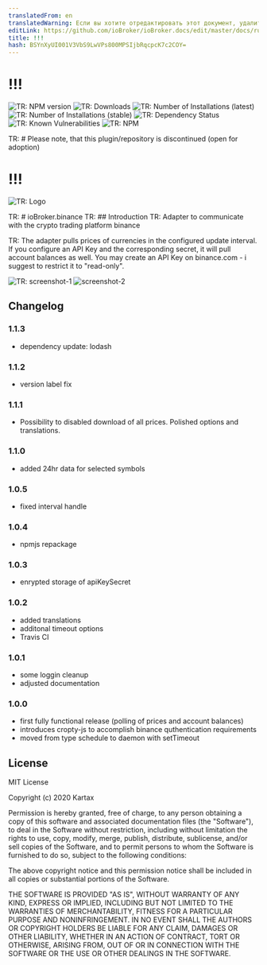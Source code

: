 ```yaml
---
translatedFrom: en
translatedWarning: Если вы хотите отредактировать этот документ, удалите поле «translationFrom», в противном случае этот документ будет снова автоматически переведен
editLink: https://github.com/ioBroker/ioBroker.docs/edit/master/docs/ru/adapterref/iobroker.binance/README.md
title: !!!
hash: BSYnXyUI001V3VbS9LwVPs800MPSIjbRqcpcK7c2COY=
---
```

# !!!

![TR: NPM version](http://img.shields.io/npm/v/iobroker.binance.svg)
![TR: Downloads](https://img.shields.io/npm/dm/iobroker.binance.svg)
![TR: Number of Installations (latest)](http://iobroker.live/badges/binance-installed.svg)
![TR: Number of Installations (stable)](http://iobroker.live/badges/binance-stable.svg)
![TR: Dependency Status](https://img.shields.io/david/Kartax/iobroker.binance.svg)
![TR: Known Vulnerabilities](https://snyk.io/test/github/Kartax/ioBroker.binance/badge.svg)
![TR: NPM](https://nodei.co/npm/iobroker.binance.png?downloads=true)

TR: # Please note, that this plugin/repository is discontinued (open for adoption)
# !!!
![TR: Logo](../../../en/adapterref/iobroker.binance/admin/binance.png)

TR: # ioBroker.binance
TR: ## Introduction
TR: Adapter to communicate with the crypto trading platform binance

TR: The adapter pulls prices of currencies in the configured update interval.
If you configure an API Key and the corresponding secret, it will pull account balances as well.
You may create an API Key on binance.com - i suggest to restrict it to "read-only".

![TR: screenshot-1](screenshot-1.png) ![screenshot-2](../../../en/adapterref/iobroker.binance/screenshot-2.png)

## Changelog
### 1.1.3
- dependency update: lodash
### 1.1.2
- version label fix
### 1.1.1
- Possibility to disabled download of all prices. Polished options and translations.
### 1.1.0
- added 24hr data for selected symbols
### 1.0.5
- fixed interval handle
### 1.0.4
- npmjs repackage
### 1.0.3
- enrypted storage of apiKeySecret
### 1.0.2
- added translations
- additonal timeout options
- Travis CI
### 1.0.1
- some loggin cleanup
- adjusted documentation
### 1.0.0
- first fully functional release (polling of prices and account balances)
- introduces cropty-js to accomplish binance quthentication requirements
- moved from type schedule to daemon with setTimeout

## License
MIT License

Copyright (c) 2020 Kartax

Permission is hereby granted, free of charge, to any person obtaining a copy
of this software and associated documentation files (the "Software"), to deal
in the Software without restriction, including without limitation the rights
to use, copy, modify, merge, publish, distribute, sublicense, and/or sell
copies of the Software, and to permit persons to whom the Software is
furnished to do so, subject to the following conditions:

The above copyright notice and this permission notice shall be included in all
copies or substantial portions of the Software.

THE SOFTWARE IS PROVIDED "AS IS", WITHOUT WARRANTY OF ANY KIND, EXPRESS OR
IMPLIED, INCLUDING BUT NOT LIMITED TO THE WARRANTIES OF MERCHANTABILITY,
FITNESS FOR A PARTICULAR PURPOSE AND NONINFRINGEMENT. IN NO EVENT SHALL THE
AUTHORS OR COPYRIGHT HOLDERS BE LIABLE FOR ANY CLAIM, DAMAGES OR OTHER
LIABILITY, WHETHER IN AN ACTION OF CONTRACT, TORT OR OTHERWISE, ARISING FROM,
OUT OF OR IN CONNECTION WITH THE SOFTWARE OR THE USE OR OTHER DEALINGS IN THE
SOFTWARE.